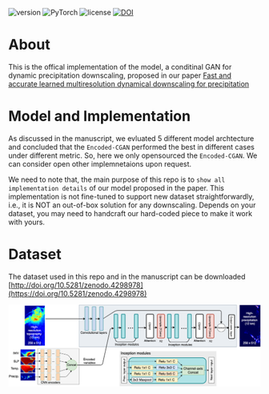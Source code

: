 ![version](https://img.shields.io/badge/Version-v1.0.0-blue.svg?style=plastic)
![PyTorch](https://img.shields.io/badge/PyTorch-v1.5.0-green.svg?style=plastic)
![license](https://img.shields.io/badge/license-CC_BY--NC-red.svg?style=plastic)
[![DOI](https://zenodo.org/badge/314389271.svg)](https://zenodo.org/badge/latestdoi/314389271)

# About
This is the offical implementation of the model, a conditinal GAN for dynamic precipitation downscaling, proposed in our paper [Fast and accurate learned multiresolution dynamical downscaling for precipitation](https://doi.org/10.5194/gmd-2020-412)

# Model and Implementation 
As discussed in the manuscript, we evluated 5 different model archtecture and concluded that the `Encoded-CGAN` performed the best in different cases under different metric. So, here we only opensourced the `Encoded-CGAN`. We can consider open other implemnetaions upon request. 

We need to note that, the main purpose of this repo is to `show all implementation details` of our model proposed in the paper. 
This implementation is not fine-tuned to support new dataset straightforwardly, i.e., it is NOT an out-of-box solution for any downscaling.
Depends on your dataset, you may need to handcraft our hard-coded piece to make it work with yours.

# Dataset
The dataset used in this repo and in the manuscript can be downloaded [http://doi.org/10.5281/zenodo.4298978](https://doi.org/10.5281/zenodo.4298978)


![Generator Model Arch](repo-img/DSGAN-github-encoded.png)
